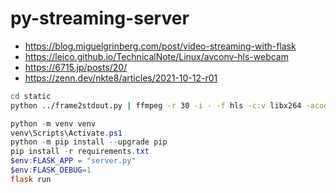 # py-streaming-server

- https://blog.miguelgrinberg.com/post/video-streaming-with-flask
- https://leico.github.io/TechnicalNote/Linux/avconv-hls-webcam
- https://6715.jp/posts/20/
- https://zenn.dev/nkte8/articles/2021-10-12-r01


```bash
cd static
python ../frame2stdout.py | ffmpeg -r 30 -i - -f hls -c:v libx264 -acodec libfaac -strftime 1 -strftime_mkdir 1 -hls_time 5 -hls_segment_filename %Y-%m-%d/v%H%M%S.ts -movflags faststart output.m3u8
```

```powershell
python -m venv venv
venv\Scripts\Activate.ps1
python -m pip install --upgrade pip
pip install -r requirements.txt
$env:FLASK_APP = "server.py"
$env:FLASK_DEBUG=1
flask run
```